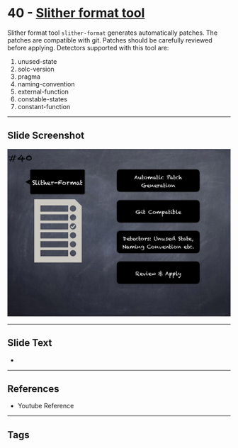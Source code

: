 
# 40 - [Slither format tool](./Slither%20format%20tool.md)

Slither format tool `slither-format` generates automatically patches. The patches are compatible with git. Patches should be carefully reviewed before applying. Detectors supported with this tool are:


1.  unused-state
2.  solc-version
3.  pragma
4.  naming-convention
5.  external-function
6.  constable-states
7.  constant-function


___
## Slide Screenshot
![040.png](../../images/6.%20Audit%20Techniques%20and%20Tools%20101/040.png)
___
## Slide Text
- 
___
## References
- Youtube Reference
___
## Tags
